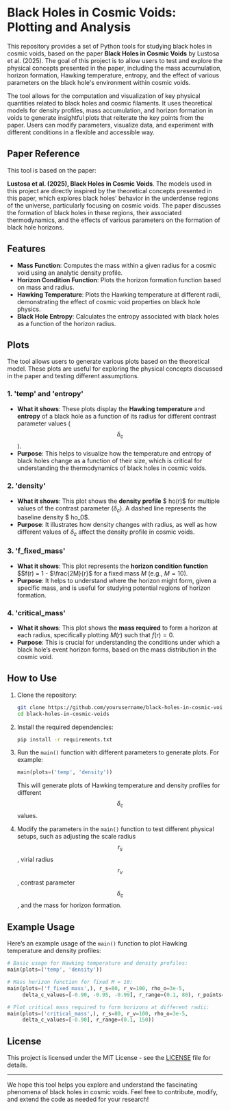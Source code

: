 # Black Holes in Cosmic Voids: Plotting and Analysis

This repository provides a set of Python tools for studying black holes in cosmic voids, based on the paper **Black Holes in Cosmic Voids** by Lustosa et al. (2025). The goal of this project is to allow users to test and explore the physical concepts presented in the paper, including the mass accumulation, horizon formation, Hawking temperature, entropy, and the effect of various parameters on the black hole's environment within cosmic voids.

The tool allows for the computation and visualization of key physical quantities related to black holes and cosmic filaments. It uses theoretical models for density profiles, mass accumulation, and horizon formation in voids to generate insightful plots that reiterate the key points from the paper. Users can modify parameters, visualize data, and experiment with different conditions in a flexible and accessible way.

## Paper Reference

This tool is based on the paper:

**Lustosa et al. (2025), Black Holes in Cosmic Voids**. The models used in this project are directly inspired by the theoretical concepts presented in this paper, which explores black holes' behavior in the underdense regions of the universe, particularly focusing on cosmic voids. The paper discusses the formation of black holes in these regions, their associated thermodynamics, and the effects of various parameters on the formation of black hole horizons.


## Features
- **Mass Function**: Computes the mass within a given radius for a cosmic void using an analytic density profile.
- **Horizon Condition Function**: Plots the horizon formation function based on mass and radius.
- **Hawking Temperature**: Plots the Hawking temperature at different radii, demonstrating the effect of cosmic void properties on black hole physics.
- **Black Hole Entropy**: Calculates the entropy associated with black holes as a function of the horizon radius.

## Plots
The tool allows users to generate various plots based on the theoretical model. These plots are useful for exploring the physical concepts discussed in the paper and testing different assumptions.

### 1. **'temp' and 'entropy'**
- **What it shows**: These plots display the **Hawking temperature** and **entropy** of a black hole as a function of its radius for different contrast parameter values ($$\delta_c$$).
- **Purpose**: This helps to visualize how the temperature and entropy of black holes change as a function of their size, which is critical for understanding the thermodynamics of black holes in cosmic voids.

### 2. **'density'**
- **What it shows**: This plot shows the **density profile** $
ho(r)$ for multiple values of the contrast parameter ($\delta_c$). A dashed line represents the baseline density $
ho_0$.
- **Purpose**: It illustrates how density changes with radius, as well as how different values of $\delta_c$ affect the density profile in cosmic voids.

### 3. **'f_fixed_mass'**
- **What it shows**: This plot represents the **horizon condition function** $$f(r) = 1 - $\frac{2M}{r}$ for a fixed mass $M$ (e.g., $M = 10$).
- **Purpose**: It helps to understand where the horizon might form, given a specific mass, and is useful for studying potential regions of horizon formation.

### 4. **'critical_mass'**
- **What it shows**: This plot shows the **mass required** to form a horizon at each radius, specifically plotting $M(r)$ such that $f(r) = 0$.
- **Purpose**: This is crucial for understanding the conditions under which a black hole’s event horizon forms, based on the mass distribution in the cosmic void.

## How to Use

1. Clone the repository:
   ```bash
   git clone https://github.com/yourusername/black-holes-in-cosmic-voids.git
   cd black-holes-in-cosmic-voids
   ```

2. Install the required dependencies:
   ```bash
   pip install -r requirements.txt
   ```

3. Run the `main()` function with different parameters to generate plots. For example:

   ```python
   main(plots=('temp', 'density'))
   ```

   This will generate plots of Hawking temperature and density profiles for different $$\delta_c$$ values.

4. Modify the parameters in the `main()` function to test different physical setups, such as adjusting the scale radius $$r_s$$, virial radius $$r_v$$, contrast parameter $$\delta_c$$, and the mass for horizon formation.


## Example Usage

Here’s an example usage of the `main()` function to plot Hawking temperature and density profiles:

```python
# Basic usage for Hawking temperature and density profiles:
main(plots=('temp', 'density'))

# Mass horizon function for fixed M = 10:
main(plots=('f_fixed_mass',), r_s=80, r_v=100, rho_o=3e-5,
     delta_c_values=[-0.90, -0.95, -0.99], r_range=(0.1, 80), r_points=300)

# Plot critical mass required to form horizons at different radii:
main(plots=('critical_mass',), r_s=80, r_v=100, rho_o=3e-5,
     delta_c_values=[-0.90], r_range=(0.1, 150))
```

## License

This project is licensed under the MIT License - see the [LICENSE](LICENSE) file for details.

---

We hope this tool helps you explore and understand the fascinating phenomena of black holes in cosmic voids. Feel free to contribute, modify, and extend the code as needed for your research!
